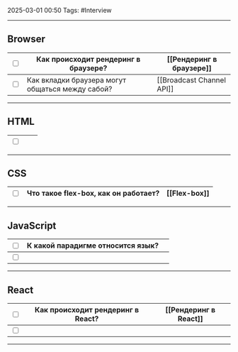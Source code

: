 2025-03-01 00:50
Tags: #Interview

---

## Browser
| <input type="checkbox"> | Как происходит рендеринг в браузере?             | [[Рендеринг в браузере]]  |
| ----------------------- | ------------------------------------------------ | ------------------------- |
| <input type="checkbox"> | Как вкладки браузера могут общаться между сабой? | [[Broadcast Channel API]] |

---

## HTML
| <input type="checkbox"> |     |     |
| ----------------------- | --- | --- |

---

## CSS
| <input type="checkbox"> | Что такое flex-box, как он работает? | [[Flex-box]] |
| ----------------------- | ------------------------------------ | ------------ |

---

## JavaScript
| <input type="checkbox"> | К какой парадигме относится язык? |     |
| ----------------------- | --------------------------------- | --- |
| <input type="checkbox"> |                                   |     |

---

## React
| <input type="checkbox"> | Как происходит рендеринг в React? | [[Рендеринг в React]] |
| ----------------------- | --------------------------------- | --------------------- |
| <input type="checkbox"> |                                   |                       |

---